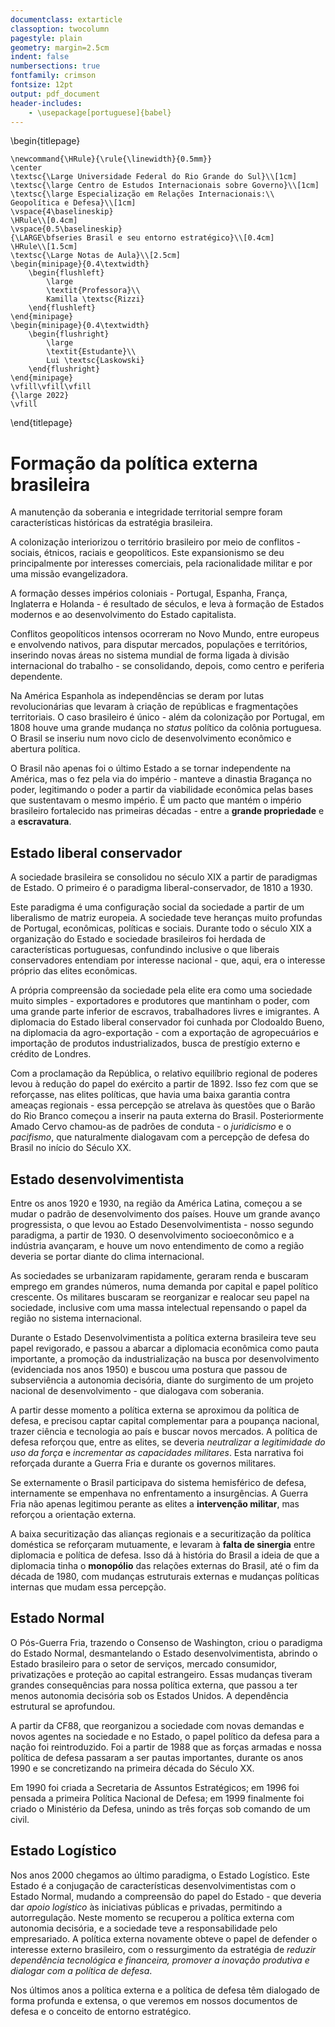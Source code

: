 ```yaml
---
documentclass: extarticle
classoption: twocolumn
pagestyle: plain
geometry: margin=2.5cm
indent: false
numbersections: true
fontfamily: crimson
fontsize: 12pt
output: pdf_document
header-includes:
    - \usepackage[portuguese]{babel}
---
```

\begin{titlepage}

    \newcommand{\HRule}{\rule{\linewidth}{0.5mm}}
    \center
    \textsc{\Large Universidade Federal do Rio Grande do Sul}\\[1cm]
    \textsc{\large Centro de Estudos Internacionais sobre Governo}\\[1cm]
    \textsc{\large Especialização em Relações Internacionais:\\ Geopolítica e Defesa}\\[1cm]
    \vspace{4\baselineskip}
    \HRule\\[0.4cm]
    \vspace{0.5\baselineskip}
    {\LARGE\bfseries Brasil e seu entorno estratégico}\\[0.4cm]
    \HRule\\[1.5cm]
    \textsc{\Large Notas de Aula}\\[2.5cm]
    \begin{minipage}{0.4\textwidth}
        \begin{flushleft}
            \large
            \textit{Professora}\\
            Kamilla \textsc{Rizzi}
        \end{flushleft}
    \end{minipage}
    \begin{minipage}{0.4\textwidth}
        \begin{flushright}
            \large
            \textit{Estudante}\\
            Lui \textsc{Laskowski}
        \end{flushright}
    \end{minipage}
    \vfill\vfill\vfill
    {\large 2022}
    \vfill

\end{titlepage}

# Formação da política externa brasileira

A manutenção da soberania e integridade territorial sempre foram características históricas da estratégia brasileira.

A colonização interiorizou o território brasileiro por meio de conflitos - sociais, étnicos, raciais e geopolíticos. Este expansionismo se deu principalmente por interesses comerciais, pela racionalidade militar e por uma missão evangelizadora.

A formação desses impérios coloniais - Portugal, Espanha, França, Inglaterra e Holanda - é resultado de séculos, e leva à formação de Estados modernos e ao desenvolvimento do Estado capitalista.

Conflitos geopolíticos intensos ocorreram no Novo Mundo, entre europeus e envolvendo nativos, para disputar mercados, populações e territórios, inserindo novas áreas no sistema mundial de forma ligada à divisão internacional do trabalho - se consolidando, depois, como centro e periferia dependente.

Na América Espanhola as independências se deram por lutas revolucionárias que levaram à criação de repúblicas e fragmentações territoriais. O caso brasileiro é único - além da colonização por Portugal, em 1808 houve uma grande mudança no *status* político da colônia portuguesa. O Brasil se inseriu num novo ciclo de desenvolvimento econômico e abertura política.

O Brasil não apenas foi o último Estado a se tornar independente na América, mas o fez pela via do império - manteve a dinastia Bragança no poder, legitimando o poder a partir da viabilidade econômica pelas bases que sustentavam o mesmo império. É um pacto que mantém o império brasileiro fortalecido nas primeiras décadas - entre a **grande propriedade** e a **escravatura**.

## Estado liberal conservador

A sociedade brasileira se consolidou no século XIX a partir de paradigmas de Estado. O primeiro é o paradigma liberal-conservador, de 1810 a 1930.

Este paradigma é uma configuração social da sociedade a partir de um liberalismo de matriz europeia. A sociedade teve heranças muito profundas de Portugal, econômicas, políticas e sociais. Durante todo o século XIX a organização do Estado e sociedade brasileiros foi herdada de características portuguesas, confundindo inclusive o que liberais conservadores entendiam por interesse nacional - que, aqui, era o interesse próprio das elites econômicas.

A própria compreensão da sociedade pela elite era como uma sociedade muito simples - exportadores e produtores que mantinham o poder, com uma grande parte inferior de escravos, trabalhadores livres e imigrantes. A diplomacia do Estado liberal conservador foi cunhada por Clodoaldo Bueno, na diplomacia da agro-exportação - com a exportação de agropecuários e importação de produtos industrializados, busca de prestígio externo e crédito de Londres.

Com a proclamação da República, o relativo equilíbrio regional de poderes levou à redução do papel do exército a partir de 1892. Isso fez com que se reforçasse, nas elites políticas, que havia uma baixa garantia contra ameaças regionais - essa percepção se atrelava às questões que o Barão do Rio Branco começou a inserir na pauta externa do Brasil. Posteriormente Amado Cervo chamou-as de padrões de conduta - o *juridicismo* e o *pacifismo*, que naturalmente dialogavam com a percepção de defesa do Brasil no início do Século XX.

## Estado desenvolvimentista

Entre os anos 1920 e 1930, na região da América Latina, começou a se mudar o padrão de desenvolvimento dos países. Houve um grande avanço progressista, o que levou ao Estado Desenvolvimentista - nosso segundo paradigma, a partir de 1930. O desenvolvimento socioeconômico e a indústria avançaram, e houve um novo entendimento de como a região deveria se portar diante do clima internacional.

As sociedades se urbanizaram rapidamente, geraram renda e buscaram emprego em grandes números, numa demanda por capital e papel político crescente. Os militares buscaram se reorganizar e realocar seu papel na sociedade, inclusive com uma massa intelectual repensando o papel da região no sistema internacional.

Durante o Estado Desenvolvimentista a política externa brasileira teve seu papel revigorado, e passou a abarcar a diplomacia econômica como pauta importante, a promoção da industrialização na busca por desenvolvimento (evidenciada nos anos 1950) e buscou uma postura que passou de subserviência a autonomia decisória, diante do surgimento de um projeto nacional de desenvolvimento - que dialogava com soberania.

A partir desse momento a política externa se aproximou da política de defesa, e precisou captar capital complementar para a poupança nacional, trazer ciência e tecnologia ao país e buscar novos mercados. A política de defesa reforçou que, entre as elites, se deveria *neutralizar a legitimidade do uso da força* e *incrementar as capacidades militares*. Esta narrativa foi reforçada durante a Guerra Fria e durante os governos militares.

Se externamente o Brasil participava do sistema hemisférico de defesa, internamente se empenhava no enfrentamento a insurgências. A Guerra Fria não apenas legitimou perante as elites a **intervenção militar**, mas reforçou a orientação externa.

A baixa securitização das alianças regionais e a securitização da política doméstica se reforçaram mutuamente, e levaram à **falta de sinergia** entre diplomacia e política de defesa. Isso dá à história do Brasil a ideia de que a diplomacia tinha o **monopólio** das relações externas do Brasil, até o fim da década de 1980, com mudanças estruturais externas e mudanças políticas internas que mudam essa percepção.

## Estado Normal

O Pós-Guerra Fria, trazendo o Consenso de Washington, criou o paradigma do Estado Normal, desmantelando o Estado desenvolvimentista, abrindo o Estado brasileiro para o setor de serviços, mercado consumidor, privatizações e proteção ao capital estrangeiro. Essas mudanças tiveram grandes consequências para nossa política externa, que passou a ter menos autonomia decisória sob os Estados Unidos. A dependência estrutural se aprofundou.

A partir da CF88, que reorganizou a sociedade com novas demandas e novos agentes na sociedade e no Estado, o papel político da defesa para a nação foi reintroduzido. Foi a partir de 1988 que as forças armadas e nossa política de defesa passaram a ser pautas importantes, durante os anos 1990 e se concretizando na primeira década do Século XX.

Em 1990 foi criada a Secretaria de Assuntos Estratégicos; em 1996 foi pensada a primeira Política Nacional de Defesa; em 1999 finalmente foi criado o Ministério da Defesa, unindo as três forças sob comando de um civil.

## Estado Logístico

Nos anos 2000 chegamos ao último paradigma, o Estado Logístico. Este Estado é a conjugação de características desenvolvimentistas com o Estado Normal, mudando a compreensão do papel do Estado - que deveria dar *apoio logístico* às iniciativas públicas e privadas, permitindo a autorregulação. Neste momento se recuperou a política externa com autonomia decisória, e a sociedade teve a responsabilidade pelo empresariado. A política externa novamente obteve o papel de defender o interesse externo brasileiro, com o ressurgimento da estratégia de *reduzir dependência tecnológica e financeira, promover a inovação produtiva e dialogar com a política de defesa*.

Nos últimos anos a política externa e a política de defesa têm dialogado de forma profunda e extensa, o que veremos em nossos documentos de defesa e o conceito de entorno estratégico.